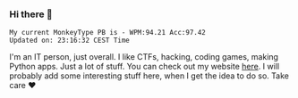 ### Hi there 👋
<!-- PB START -->
```
My current MonkeyType PB is - WPM:94.21 Acc:97.42
Updated on: 23:16:32 CEST Time
```
<!-- PB END -->
I'm an IT person, just overall. I like CTFs, hacking, coding games, making Python apps. Just a lot of stuff.
You can check out my website [here](https://skill3472.github.io/).
I will probably add some interesting stuff here, when I get the idea to do so. Take care ❤️
